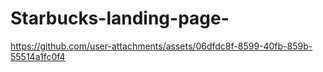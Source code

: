 # Starbucks-landing-page-
https://github.com/user-attachments/assets/06dfdc8f-8599-40fb-859b-55514a1fc0f4


